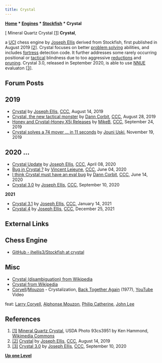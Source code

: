 ```yaml
---
title: Crystal
---
```

**[Home](Home "Home") * [Engines](Engines "Engines") * [Stockfish](Stockfish "Stockfish") * Crystal**

\[ Mineral Quartz Crystal <a id="cite-note-1" href="#cite-ref-1">[1]</a>
**Crystal**,

a [UCI](UCI "UCI") chess engine by [Joseph Ellis](index.php?title=Joseph_Ellis&action=edit&redlink=1 "Joseph Ellis (page does not exist)") derived from Stockfish, first published in August 2019 <a id="cite-note-2" href="#cite-ref-2">[2]</a>.
Crystal focuses on better [problem solving](Chess_Problems,_Compositions_and_Studies "Chess Problems, Compositions and Studies") abilities, and includes [fortress](Fortress "Fortress") detection code.
It further addresses some rarely occurring positional or [tactical](Tactics "Tactics") blindness due to too aggressive [reductions](Reductions "Reductions") and [pruning](Pruning "Pruning").
Crystal 3.0, released in September 2020, is able to use [NNUE](NNUE "NNUE") evaluaton <a id="cite-note-3" href="#cite-ref-3">[3]</a>.

## Forum Posts

## 2019

- [Crystal](http://www.talkchess.com/forum3/viewtopic.php?f=2&t=71547) by [Joseph Ellis](index.php?title=Joseph_Ellis&action=edit&redlink=1 "Joseph Ellis (page does not exist)"), [CCC](CCC "CCC"), August 14, 2019
- [Crystal, the new tactical monster](http://www.talkchess.com/forum3/viewtopic.php?f=2&t=71681) by [Dann Corbit](Dann_Corbit "Dann Corbit"), [CCC](CCC "CCC"), August 28, 2019
- [Honey and Crystal-Honey X5j Releases](http://www.talkchess.com/forum3/viewtopic.php?f=2&t=71903) by [MikeB](Michael_Byrne "Michael Byrne"), [CCC](CCC "CCC"), September 24, 2019
- [Crystal solves a 74 mover ... in 11 seconds](http://www.talkchess.com/forum3/viewtopic.php?f=2&t=72368) by [Jouni Uski](Jouni_Uski "Jouni Uski"), November 19, 2019

## 2020 ...

- [Crystal Update](http://www.talkchess.com/forum3/viewtopic.php?f=2&t=73594) by [Joseph Ellis](index.php?title=Joseph_Ellis&action=edit&redlink=1 "Joseph Ellis (page does not exist)"), [CCC](CCC "CCC"), April 08, 2020
- [Bug in Crystal ?](http://www.talkchess.com/forum3/viewtopic.php?f=2&t=74095) by [Vincent Lejeune](index.php?title=Vincent_Lejeune&action=edit&redlink=1 "Vincent Lejeune (page does not exist)"), [CCC](CCC "CCC"), June 04, 2020
- [I think Crystal must have an eval bug](http://www.talkchess.com/forum3/viewtopic.php?f=2&t=74175) by [Dann Corbit](Dann_Corbit "Dann Corbit"), [CCC](CCC "CCC"), June 14, 2020
- [Crystal 3.0](http://www.talkchess.com/forum3/viewtopic.php?f=2&t=75072) by [Joseph Ellis](index.php?title=Joseph_Ellis&action=edit&redlink=1 "Joseph Ellis (page does not exist)"), [CCC](CCC "CCC"), September 10, 2020

**2021**

- [Crystal 3.1](http://www.talkchess.com/forum3/viewtopic.php?f=2&t=76318) by [Joseph Ellis](index.php?title=Joseph_Ellis&action=edit&redlink=1 "Joseph Ellis (page does not exist)"), [CCC](CCC "CCC"), January 14, 2021
- [Crystal 4](https://www.talkchess.com/forum3/viewtopic.php?f=2&t=78974) by [Joseph Ellis](index.php?title=Joseph_Ellis&action=edit&redlink=1 "Joseph Ellis (page does not exist)"), [CCC](CCC "CCC"), December 25, 2021

## External Links

## Chess Engine

- [GitHub - jhellis3/Stockfish at crystal](https://github.com/jhellis3/Stockfish/tree/crystal)

## Misc

- [Crystal (disambiguation) from Wikipedia](<https://en.wikipedia.org/wiki/Crystal_(disambiguation)>)
- [Crystal from Wikipedia](https://en.wikipedia.org/wiki/Crystal)
- [Coryell](Category:Larry_Coryell "Category:Larry Coryell")/[Mouzon](Category:Alphonse_Mouzon "Category:Alphonse Mouzon") - Crystalization, [Back Together Again](https://www.discogs.com/Larry-Coryell-Alphonse-Mouzon-Back-Together-Again/release/1979890) (1977), [YouTube](https://en.wikipedia.org/wiki/YouTube) Video

feat: [Larry Coryell](Category:Larry_Coryell "Category:Larry Coryell"), [Alphonse Mouzon](Category:Alphonse_Mouzon "Category:Alphonse Mouzon"), [Philip Catherine](Category:Philip_Catherine "Category:Philip Catherine"), [John Lee](Category:John_Lee "Category:John Lee")

## References

1. <a id="cite-ref-1" href="#cite-note-1">[1]</a> [Mineral Quartz Crystal](https://commons.wikimedia.org/wiki/File:USDA_Mineral_Quartz_Crystal_93c3951.jpg), USDA Photo 93cs3951 by Ken Hammond, [Wikimedia Commons](https://en.wikipedia.org/wiki/Wikimedia_Commons)
1. <a id="cite-ref-2" href="#cite-note-2">[2]</a> [Crystal](http://talkchess.com/forum3/viewtopic.php?f=2&t=71547) by [Joseph Ellis](index.php?title=Joseph_Ellis&action=edit&redlink=1 "Joseph Ellis (page does not exist)"), [CCC](CCC "CCC"), August 14, 2019
1. <a id="cite-ref-3" href="#cite-note-3">[3]</a> [Crystal 3.0](http://www.talkchess.com/forum3/viewtopic.php?f=2&t=75072) by [Joseph Ellis](index.php?title=Joseph_Ellis&action=edit&redlink=1 "Joseph Ellis (page does not exist)"), [CCC](CCC "CCC"), September 10, 2020

**[Up one Level](Stockfish "Stockfish")**

